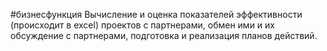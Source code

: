#бизнесфункция 
Вычисление и оценка показателей эффективности (происходит в excel) проектов с партнерами, обмен ими и их обсуждение с партнерами, подготовка и реализация планов действий.